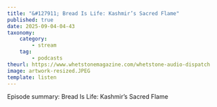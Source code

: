 ```yaml
---
title: "&#127911; Bread Is Life: Kashmir’s Sacred Flame"
published: true
date: 2025-09-04-04-43
taxonomy:
    category:
        - stream
    tag:
        - podcasts
theurl: https://www.whetstonemagazine.com/whetstone-audio-dispatch
image: artwork-resized.JPEG
template: listen
---
```


Episode summary: Bread Is Life: Kashmir’s Sacred Flame
